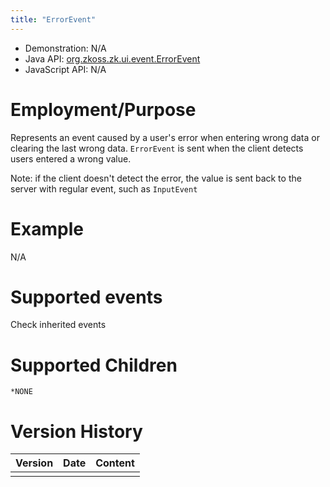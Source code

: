 ```yaml
---
title: "ErrorEvent"
---
```



- Demonstration: N/A
- Java API: [org.zkoss.zk.ui.event.ErrorEvent](https://www.zkoss.org/javadoc/latest/zk/org/zkoss/zk/ui/event/ErrorEvent.html)
- JavaScript API: N/A

# Employment/Purpose

Represents an event caused by a user's error when entering wrong data or
clearing the last wrong data. `ErrorEvent` is sent when the client
detects users entered a wrong value.

Note: if the client doesn't detect the error, the value is sent back to
the server with regular event, such as `InputEvent`

# Example

N/A

# Supported events

Check inherited events

# Supported Children

`*NONE`



# Version History

| Version | Date | Content |
|---------|------|---------|
|         |      |         |


